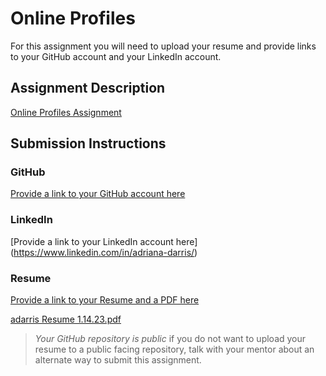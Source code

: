 # Online Profiles
For this assignment you will need to upload your resume and provide links to your GitHub account and your LinkedIn account.

## Assignment Description
[Online Profiles Assignment](https://education.launchcode.org/liftoff/modules/assignments/online-profiles)

## Submission Instructions
 
### GitHub
[Provide a link to your GitHub account here](https://github.com/adarris)
 
### LinkedIn
[Provide a link to your LinkedIn account here] (https://www.linkedin.com/in/adriana-darris/)

### Resume
[Provide a link to your Resume and a PDF here](https://docs.google.com/document/d/1R9AgkKRE0sWIrLh3Y2BlEOt6DxMSDHtNou6iBngdFF8/edit?usp=sharing)

[adarris Resume 1.14.23.pdf](https://github.com/adarris/liftoff-assignments/files/10504467/adarris.Resume.1.14.23.pdf)


> *Your GitHub repository is public* if you do not want to upload your resume to a public facing repository, talk with your mentor about an alternate way to submit this assignment.
